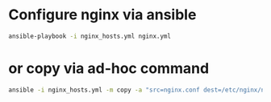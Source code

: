 # Configure nginx via ansible

```bash
ansible-playbook -i nginx_hosts.yml nginx.yml
```

# or copy via ad-hoc command

```bash
ansible -i nginx_hosts.yml -m copy -a "src=nginx.conf dest=/etc/nginx/nginx.conf" nginx_hosts
```